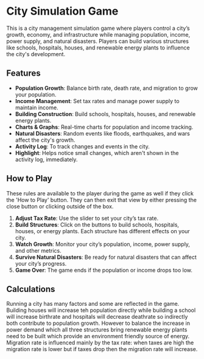 # City Simulation Game

This is a city management simulation game where players control a city’s growth, economy, and infrastructure while managing population, income, power supply, and natural disasters. Players can build various structures like schools, hospitals, houses, and renewable energy plants to influence the city's development.

## Features
- **Population Growth**: Balance birth rate, death rate, and migration to grow your population.
- **Income Management**: Set tax rates and manage power supply to maintain income.
- **Building Construction**: Build schools, hospitals, houses, and renewable energy plants.
- **Charts & Graphs**: Real-time charts for population and income tracking.
- **Natural Disasters**: Random events like floods, earthquakes, and wars affect the city's growth.
- **Activity Log**: To track changes and events in the city.
- **Highlight**: Helps notice small changes, which aren't shown in the activity log, immediately.

## How to Play
These rules are available to the player during the game as well if they click the 'How to Play' button. They can then exit that view by either pressing the close button or clicking outside of the box.

1. **Adjust Tax Rate**: Use the slider to set your city’s tax rate.
2. **Build Structures**: Click on the buttons to build schools, hospitals, houses, or energy plants. Each structure has different effects on your city.
3. **Watch Growth**: Monitor your city’s population, income, power supply, and other metrics.
4. **Survive Natural Disasters**: Be ready for natural disasters that can affect your city’s progress.
5. **Game Over**: The game ends if the population or income drops too low.

## Calculations
Running a city has many factors and some are reflected in the game. Building houses will increase teh population directly while building a school will increase birthrate and hospitals will decrease deathrate so indirectly both contribute to population growth. However to balance the increase in power demand which all three structures bring renewable energy plants need to be built which provide an environment friendly source of energy. Migration rate is influenced mainly by the tax rate: when taxes are high the migration rate is lower but if taxes drop then the migration rate will increase.  

